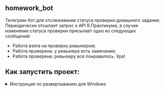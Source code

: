 ## homework_bot

Телеграм-бот для отслеживания статуса проверки домашнего задания. Периодически отсылает запрос к API Я.Практикума, в случае изменения статуса проверки присылает одно из следующих сообщений:
- Работа взята на проверку ревьюером;
- Работа проверена: у ревьюера есть замечания;
- Работа проверена: ревьюеру всё понравилось. Ура!

## Как запустить проект:
<details>
  <summary>Инструкция по развертыванию для Windows</summary>

> [!NOTE]
> Перед запуском проекта убедитесь, что у вас зарегистрирован бот, к которому вы планируете подключаться. Сделать это можно, как не странно, через телеграм-бота @BotFather

#### Клонировать/скачать и перейти в репозиторий:
```bash
git clone git@github.com:wiacze/homework_bot.git
cd homework_bot
```

#### Создать и активировать виртуальное окружение:
```bash
python -m venv venv
source venv/script/activate
```

#### Установить зависимости и обновить pip:
```bash
pip install -r requirements.txt
python -m pip install --upgrade pip
```

#### Создать и заполнить .env файл согласно образцу:
```env
PRACTICUM_TOKEN=<Токен, необходимый для доступа к API>
TELEGRAM_TOKEN=<Токен, необходимый для работы телеграм-бота>
TELEGRAM_CHAT_ID=<ID пользователя ботом>
```

#### Запустить проект:
```bash
python homework.py
```

</details>
